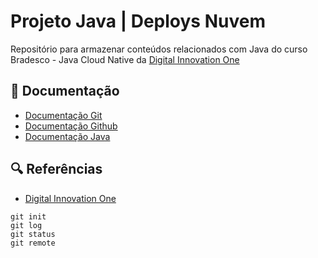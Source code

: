 # Projeto Java | Deploys Nuvem

Repositório para armazenar conteúdos relacionados com Java do curso Bradesco - Java Cloud Native da 
[Digital Innovation One](https://web.dio.me/)

## 📖 Documentação

- [Documentação Git](https://git-scm.com/doc)
- [Documentação Github](https://docs.github.com/)
- [Documentação Java](https://docs.oracle.com/en/java/)

## 🔍 Referências 

- [Digital Innovation One](https://web.dio.me/)


```
git init
git log 
git status
git remote

```
